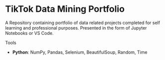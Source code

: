 # TikTok Data Mining Portfolio
A Repository containing portfolio of data related projects completed for self learning and professional purposes. Presented in the form of Jupyter Notebooks or VS Code.

Tools

- **Python**: NumPy, Pandas, Selenium, BeautifulSoup, Random, Time
